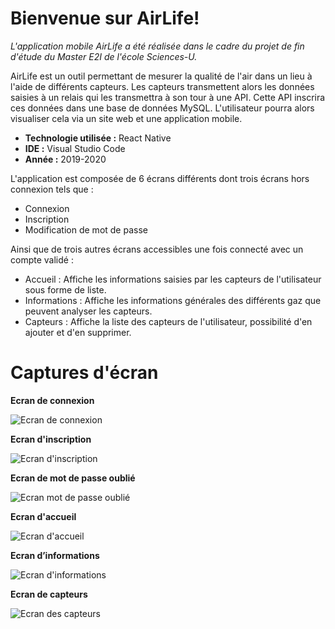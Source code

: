 # Bienvenue sur AirLife!
*L'application mobile AirLife a été réalisée dans le cadre du projet de fin d'étude du Master E2I de l'école Sciences-U.* 

AirLife est un outil permettant de mesurer la qualité de l'air dans un lieu à l'aide de différents capteurs. Les capteurs transmettent alors les données saisies à un relais qui les transmettra à son tour à une API. Cette API inscrira ces données dans une base de données MySQL. L'utilisateur pourra alors visualiser cela via un site web et une application mobile.

 - **Technologie utilisée :**  React Native
 - **IDE :** Visual Studio Code
 - **Année :** 2019-2020

L'application est composée de 6 écrans différents dont trois écrans hors connexion tels que :
 - Connexion 
 - Inscription
 - Modification de mot de passe 
 
Ainsi que de trois autres écrans accessibles une fois connecté avec un compte validé :
 - Accueil : Affiche les informations saisies par les capteurs de l'utilisateur sous forme de liste.
 - Informations : Affiche les informations générales des différents gaz que peuvent analyser les capteurs.
 - Capteurs : Affiche la liste des capteurs de l'utilisateur, possibilité d'en ajouter et d'en supprimer.

# Captures d'écran
**Ecran de connexion**

![Ecran de connexion](https://i.ibb.co/vw6mwQz/Screenshot-20200516-160932-host-opt.jpg)


**Ecran d'inscription**

![Ecran d'inscription](https://i.ibb.co/JBthgT1/Screenshot-20200516-160949-host-opt.jpg)


**Ecran de mot de passe oublié**

![Ecran mot de passe oublié](https://i.ibb.co/VxMLjxM/Screenshot-20200516-160936-host-opt.jpg)


**Ecran d'accueil**

![Ecran d'accueil](https://i.ibb.co/6b2N26x/Screenshot-20200516-161005-host-opt.jpg)


**Ecran d’informations**

![Ecran d'informations](https://i.ibb.co/FbbzNQr/Screenshot-20200516-161012-host-opt.jpg)


**Ecran de capteurs**

![Ecran des capteurs](https://i.ibb.co/C6nMYnM/Screenshot-20200516-161018-host-opt.jpg)









